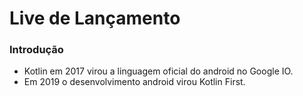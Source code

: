 # Live de Lançamento

### Introdução

 - Kotlin em 2017 virou a linguagem oficial do android no Google IO.
 - Em 2019 o desenvolvimento android virou Kotlin First.